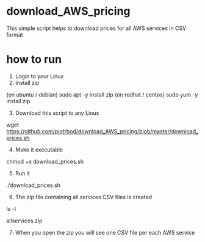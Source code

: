 # download_AWS_pricing
This simple script helps to download prices for all AWS services in CSV format

# how to run
1. Login to your Linux
2. Install zip

(on ubuntu / debian) sudo apt -y install zip
(on redhat / centos) sudo yum -y install zip

3. Download this script to any Linux

wget https://github.com/piotrbod/download_AWS_pricing/blob/master/download_prices.sh

4. Make it executable

chmod +x download_prices.sh

5. Run it

./download_prices.sh

6. The zip file containing all services CSV files is created

ls -l

allservices.zip

7. When you open the zip you will see one CSV file per each AWS service
